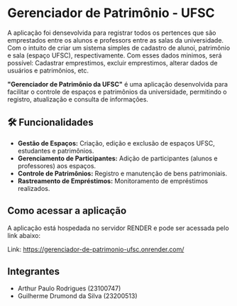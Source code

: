 # Gerenciador de Patrimônio - UFSC

A aplicação foi densevolvida para registrar todos os pertences que são emprestados entre os alunos e professors entre as salas da universidade. Com o intuito de criar um sistema simples de cadastro de alunoi, patrimônio e sala (espaço UFSC), respectivamente. Com esses dados minimos, será possível: Cadastrar emprestimos, excluir emprestimos, alterar dados de usuários e patrimõnios, etc.

**"Gerenciador de Patrimônio da UFSC"** é uma aplicação desenvolvida para facilitar o controle de espaços e patrimônios da universidade, permitindo o registro, atualização e consulta de informações.

## 🛠️ Funcionalidades

- **Gestão de Espaços:** Criação, edição e exclusão de espaços UFSC, estudantes e patrimônios.
- **Gerenciamento de Participantes:** Adição de participantes (alunos e professores) aos espaços.
- **Controle de Patrimônios:** Registro e manutenção de bens patrimoniais.
- **Rastreamento de Empréstimos:** Monitoramento de empréstimos realizados.

## Como acessar a aplicação

A aplicação está hospedada no servidor RENDER e pode ser acessada pelo link abaixo:

Link: https://gerenciador-de-patrimonio-ufsc.onrender.com/

## Integrantes
- Arthur Paulo Rodrigues (23100747)
- Guilherme Drumond da Silva (23200513)
